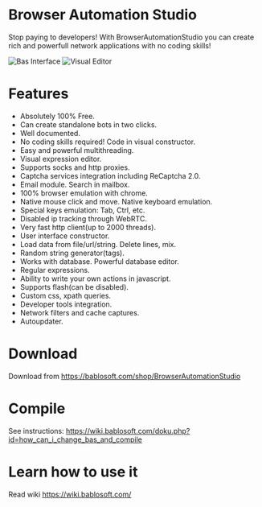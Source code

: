 # Browser Automation Studio
Stop paying to developers! With BrowserAutomationStudio you can create rich and powerfull network applications with no coding skills!

![Bas Interface](https://bablosoft.com/uploads/BasInterface.png)
![Visual Editor](https://bablosoft.com/uploads/ExpressionEditorEn.png)


# Features

* Absolutely 100% Free.
* Can create standalone bots in two clicks.
* Well documented.
* No coding skills required! Code in visual constructor.
* Easy and powerful multithreading.
* Visual expression editor.
* Supports socks and http proxies.
* Captcha services integration including ReCaptcha 2.0.
* Email module. Search in mailbox.
* 100% browser emulation with chrome.
* Native mouse click and move. Native keyboard emulation.
* Special keys emulation: Tab, Ctrl, etc.
* Disabled ip tracking through WebRTC.
* Very fast http client(up to 2000 threads).
* User interface constructor.
* Load data from file/url/string. Delete lines, mix.
* Random string generator(tags).
* Works with database. Powerful database editor.
* Regular expressions.
* Ability to write your own actions in javascript.
* Supports flash(can be disabled).
* Custom css, xpath queries.
* Developer tools integration.
* Network filters and cache captures.
* Autoupdater.

# Download

Download from https://bablosoft.com/shop/BrowserAutomationStudio

# Compile

See instructions: https://wiki.bablosoft.com/doku.php?id=how_can_i_change_bas_and_compile

# Learn how to use it

Read wiki https://wiki.bablosoft.com/

